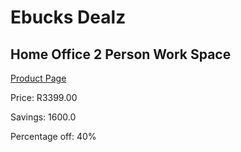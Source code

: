 
# Ebucks Dealz
## Home Office 2 Person Work Space
[Product Page](https://www.ebucks.com/web/shop/productSelected.do?prodId=992731391&catId=714962196)

Price: R3399.00

Savings: 1600.0

Percentage off: 40%
	